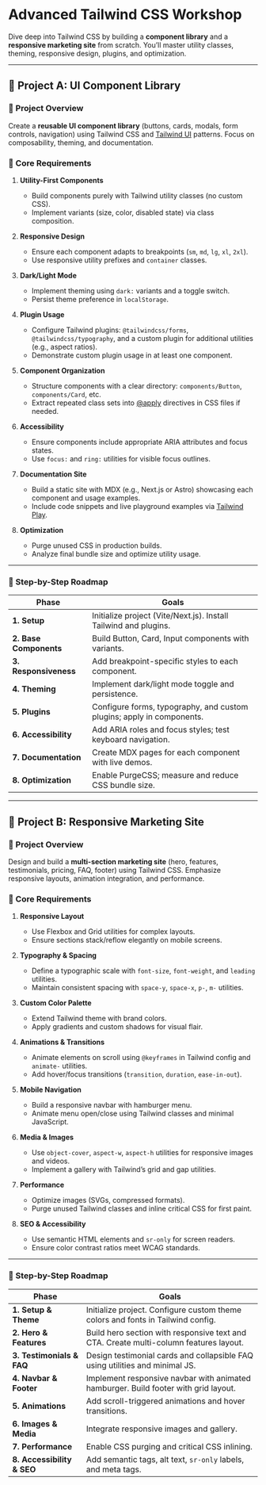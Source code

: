 # Advanced Tailwind CSS Workshop

Dive deep into Tailwind CSS by building a **component library** and a **responsive marketing site** from scratch. You’ll master utility classes, theming, responsive design, plugins, and optimization.

---

## 📍 Project A: UI Component Library

### 📖 Project Overview
Create a **reusable UI component library** (buttons, cards, modals, form controls, navigation) using Tailwind CSS and [Tailwind UI](https://tailwindui.com/) patterns. Focus on composability, theming, and documentation.

### 🚩 Core Requirements

1. **Utility-First Components**  
   - Build components purely with Tailwind utility classes (no custom CSS).  
   - Implement variants (size, color, disabled state) via class composition.

2. **Responsive Design**  
   - Ensure each component adapts to breakpoints (`sm`, `md`, `lg`, `xl`, `2xl`).  
   - Use responsive utility prefixes and `container` classes.

3. **Dark/Light Mode**  
   - Implement theming using `dark:` variants and a toggle switch.  
   - Persist theme preference in `localStorage`.

4. **Plugin Usage**  
   - Configure Tailwind plugins: `@tailwindcss/forms`, `@tailwindcss/typography`, and a custom plugin for additional utilities (e.g., aspect ratios).  
   - Demonstrate custom plugin usage in at least one component.

5. **Component Organization**  
   - Structure components with a clear directory: `components/Button`, `components/Card`, etc.  
   - Extract repeated class sets into [@apply](https://tailwindcss.com/docs/functions-and-directives#apply) directives in CSS files if needed.

6. **Accessibility**  
   - Ensure components include appropriate ARIA attributes and focus states.  
   - Use `focus:` and `ring:` utilities for visible focus outlines.

7. **Documentation Site**  
   - Build a static site with MDX (e.g., Next.js or Astro) showcasing each component and usage examples.  
   - Include code snippets and live playground examples via [Tailwind Play](https://play.tailwindcss.com/).

8. **Optimization**  
   - Purge unused CSS in production builds.  
   - Analyze final bundle size and optimize utility usage.

---

### 🔨 Step-by-Step Roadmap

| Phase                     | Goals                                                                                |
|---------------------------|--------------------------------------------------------------------------------------|
| **1. Setup**              | Initialize project (Vite/Next.js). Install Tailwind and plugins.                     |
| **2. Base Components**    | Build Button, Card, Input components with variants.                                  |
| **3. Responsiveness**     | Add breakpoint-specific styles to each component.                                    |
| **4. Theming**            | Implement dark/light mode toggle and persistence.                                    |
| **5. Plugins**            | Configure forms, typography, and custom plugins; apply in components.               |
| **6. Accessibility**      | Add ARIA roles and focus styles; test keyboard navigation.                           |
| **7. Documentation**      | Create MDX pages for each component with live demos.                                 |
| **8. Optimization**       | Enable PurgeCSS; measure and reduce CSS bundle size.                                |

---

## 📍 Project B: Responsive Marketing Site

### 📖 Project Overview
Design and build a **multi-section marketing site** (hero, features, testimonials, pricing, FAQ, footer) using Tailwind CSS. Emphasize responsive layouts, animation integration, and performance.

### 🚩 Core Requirements

1. **Responsive Layout**  
   - Use Flexbox and Grid utilities for complex layouts.  
   - Ensure sections stack/reflow elegantly on mobile screens.

2. **Typography & Spacing**  
   - Define a typographic scale with `font-size`, `font-weight`, and `leading` utilities.  
   - Maintain consistent spacing with `space-y`, `space-x`, `p-`, `m-` utilities.

3. **Custom Color Palette**  
   - Extend Tailwind theme with brand colors.  
   - Apply gradients and custom shadows for visual flair.

4. **Animations & Transitions**  
   - Animate elements on scroll using `@keyframes` in Tailwind config and `animate-` utilities.  
   - Add hover/focus transitions (`transition`, `duration`, `ease-in-out`).

5. **Mobile Navigation**  
   - Build a responsive navbar with hamburger menu.  
   - Animate menu open/close using Tailwind classes and minimal JavaScript.

6. **Media & Images**  
   - Use `object-cover`, `aspect-w`, `aspect-h` utilities for responsive images and videos.  
   - Implement a gallery with Tailwind’s grid and gap utilities.

7. **Performance**  
   - Optimize images (SVGs, compressed formats).  
   - Purge unused Tailwind classes and inline critical CSS for first paint.

8. **SEO & Accessibility**  
   - Use semantic HTML elements and `sr-only` for screen readers.  
   - Ensure color contrast ratios meet WCAG standards.

---

### 🔨 Step-by-Step Roadmap

| Phase                     | Goals                                                                                |
|---------------------------|--------------------------------------------------------------------------------------|
| **1. Setup & Theme**      | Initialize project. Configure custom theme colors and fonts in Tailwind config.      |
| **2. Hero & Features**    | Build hero section with responsive text and CTA. Create multi-column features layout.|
| **3. Testimonials & FAQ** | Design testimonial cards and collapsible FAQ using utilities and minimal JS.         |
| **4. Navbar & Footer**    | Implement responsive navbar with animated hamburger. Build footer with grid layout.  |
| **5. Animations**         | Add scroll-triggered animations and hover transitions.                              |
| **6. Images & Media**     | Integrate responsive images and gallery.                                            |
| **7. Performance**        | Enable CSS purging and critical CSS inlining.                                       |
| **8. Accessibility & SEO**| Add semantic tags, alt text, `sr-only` labels, and meta tags.                        |

